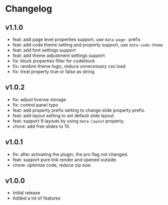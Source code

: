# Changelog

## v1.1.0

- feat: add page level properties support, use `data-page-` prefix
- feat: add code theme setting and property support, use `data-code-theme`
- feat: add font settings support
- feat: add theme adjustment settings support
- fix: block properties filter for codeblock
- fix: random theme logic, reduce unnecessary css load
- fix: treat property true or false as string

## v1.0.2

- fix: adjust license storage
- fix: control panel typo
- feat: add property prefix setting to change slide property prefix.
- feat: add layout setting to set default slide layout.
- feat: support 9 layouts by using `data-layout` property.
- chore: add free slides to 10.

## v1.0.1

- fix: after activating the plugin, the pro flag not changed.
- feat: support pure link render and opened outside.
- chore: optimize code, reduce zip size.

## v1.0.0

- Initial release
- Added a lot of features
